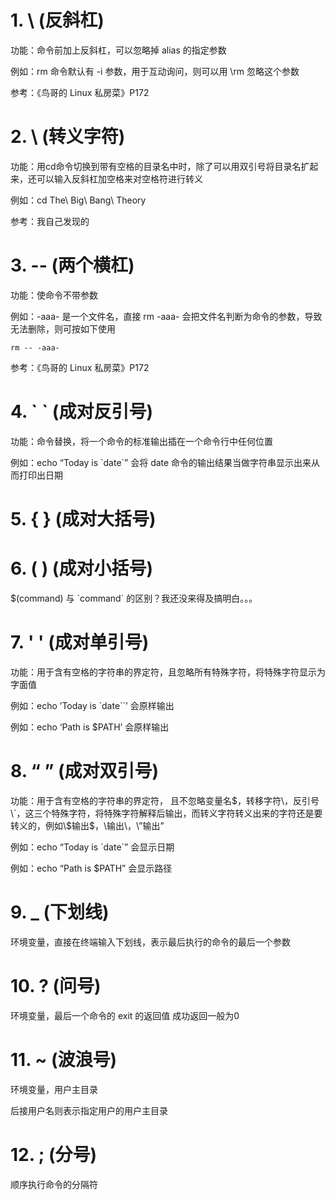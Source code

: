 # 1. \ (反斜杠)

功能：命令前加上反斜杠，可以忽略掉 alias 的指定参数

例如：rm 命令默认有 -i 参数，用于互动询问，则可以用 \rm 忽略这个参数

参考：《鸟哥的 Linux 私房菜》P172

# 2. \ (转义字符)

功能：用cd命令切换到带有空格的目录名中时，除了可以用双引号将目录名扩起来，还可以输入反斜杠加空格来对空格符进行转义

例如：cd The\ Big\ Bang\ Theory

参考：我自己发现的

# 3. -- (两个横杠)

功能：使命令不带参数

例如：-aaa- 是一个文件名，直接 rm -aaa- 会把文件名判断为命令的参数，导致无法删除，则可按如下使用 

	rm -- -aaa- 

参考：《鸟哥的 Linux 私房菜》P172

# 4. \` ` (成对反引号)

功能：命令替换，将一个命令的标准输出插在一个命令行中任何位置

例如：echo “Today is \`date`” 会将 date 命令的输出结果当做字符串显示出来从而打印出日期

# 5. { } (成对大括号)


# 6. ( ) (成对小括号)

$(command) 与 \`command` 的区别？我还没来得及搞明白。。。

# 7. ' ' (成对单引号)

功能：用于含有空格的字符串的界定符，且忽略所有特殊字符，将特殊字符显示为字面值

例如：echo ’Today is `date``’ 会原样输出

例如：echo ‘Path is $PATH’ 会原样输出

# 8. “ ” (成对双引号)

功能：用于含有空格的字符串的界定符， 且不忽略变量名$，转移字符\，反引号\`，这三个特殊字符，将特殊字符解释后输出，而转义字符转义出来的字符还是要转义的，例如\$输出$，\\输出\，\”输出”

例如：echo “Today is \`date`” 会显示日期

例如：echo “Path is $PATH” 会显示路径

# 9. _ (下划线)

环境变量，直接在终端输入下划线，表示最后执行的命令的最后一个参数

# 10. ? (问号)

环境变量，最后一个命令的 exit 的返回值 成功返回一般为0

# 11. ~ (波浪号)

环境变量，用户主目录

后接用户名则表示指定用户的用户主目录

# 12. ; (分号)

顺序执行命令的分隔符